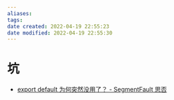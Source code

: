 ```yaml
---
aliases: 
tags: 
date created: 2022-04-19 22:55:23
date modified: 2022-04-19 22:55:30
---
```


# 坑

- [export default 为何突然没用了？ - SegmentFault 思否](https://segmentfault.com/a/1190000022393344)
